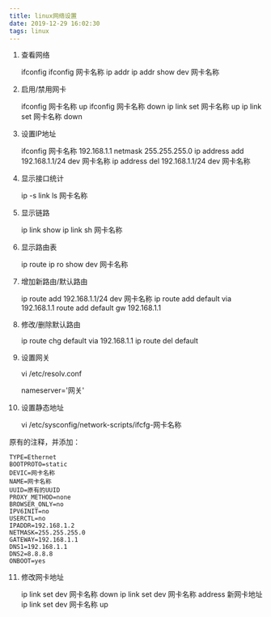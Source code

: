 ```yaml
---
title: linux网络设置
date: 2019-12-29 16:02:30
tags: linux
---
```


1. 查看网络

    ifconfig
    ifconfig 网卡名称
    ip addr
    ip addr show dev 网卡名称

<!-- more -->

2. 启用/禁用网卡

    ifconfig 网卡名称 up
    ifconfig 网卡名称 down
    ip link set 网卡名称 up
    ip link set 网卡名称 down

3. 设置IP地址

    ifconfig 网卡名称 192.168.1.1 netmask 255.255.255.0
    ip address add 192.168.1.1/24 dev 网卡名称
    ip address del 192.168.1.1/24 dev 网卡名称

4. 显示接口统计

    ip -s link ls 网卡名称

5. 显示链路

    ip link show
    ip link sh 网卡名称

6. 显示路由表

    ip route
    ip ro show dev 网卡名称

7. 增加新路由/默认路由

    ip route add 192.168.1.1/24 dev 网卡名称
    ip route add default via 192.168.1.1
    route add default gw 192.168.1.1

8. 修改/删除默认路由

    ip route chg default via 192.168.1.1
    ip route del default

9. 设置网关

    vi /etc/resolv.conf

    nameserver='网关'

10. 设置静态地址

    vi /etc/sysconfig/network-scripts/ifcfg-网卡名称

原有的注释，并添加：

    TYPE=Ethernet
    BOOTPROTO=static
    DEVIC=网卡名称
    NAME=网卡名称
    UUID=原有的UUID
    PROXY_METHOD=none
    BROWSER_ONLY=no
    IPV6INIT=no
    USERCTL=no
    IPADDR=192.168.1.2
    NETMASK=255.255.255.0
    GATEWAY=192.168.1.1
    DNS1=192.168.1.1
    DNS2=8.8.8.8
    ONBOOT=yes

11. 修改网卡地址

    ip link set dev 网卡名称 down
    ip link set dev 网卡名称 address 新网卡地址
    ip link set dev 网卡名称 up
